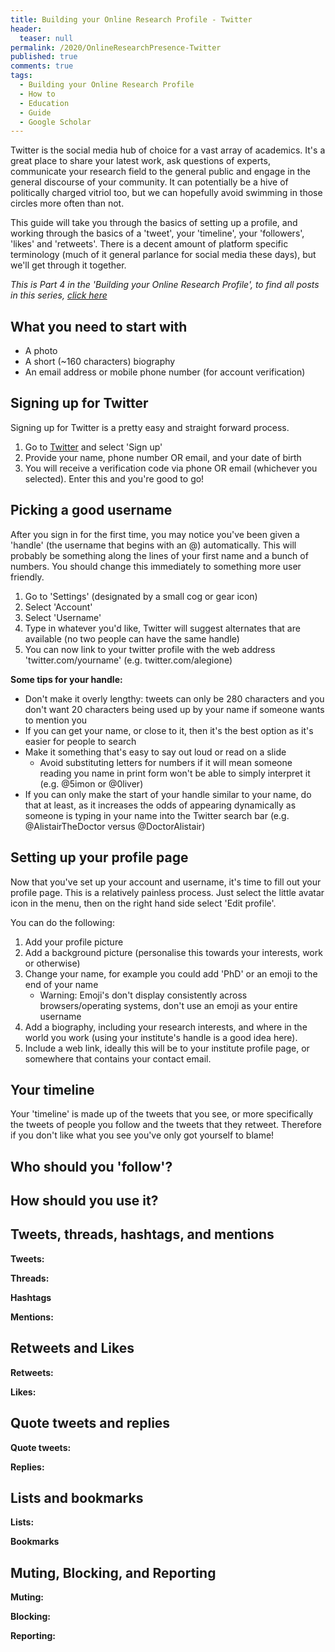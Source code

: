 ```yaml
---
title: Building your Online Research Profile - Twitter
header:
  teaser: null
permalink: /2020/OnlineResearchPresence-Twitter
published: true
comments: true
tags:
  - Building your Online Research Profile
  - How to
  - Education
  - Guide
  - Google Scholar
---
```

Twitter is the social media hub of choice for a vast array of academics. It's a great place to share your latest work, ask questions of experts, communicate your research field to the general public and engage in the general discourse of your community. It can potentially be a hive of politically charged vitriol too, but we can hopefully avoid swimming in those circles more often than not.

This guide will take you through the basics of setting up a profile, and working through the basics of a 'tweet', your 'timeline', your 'followers', 'likes' and 'retweets'. There is a decent amount of platform specific terminology (much of it general parlance for social media these days), but we'll get through it together.



_This is Part 4 in the 'Building your Online Research Profile', to find all posts in this series, [click here]({{site.baseurl}}/tags/#building-your-online-research-profile)_

## What you need to start with
- A photo
- A short (~160 characters) biography
- An email address or mobile phone number (for account verification)

## Signing up for Twitter
Signing up for Twitter is a pretty easy and straight forward process.
1. Go to [Twitter](https://twitter.com/) and select 'Sign up'
2. Provide your name, phone number OR email, and your date of birth
3. You will receive a verification code via phone OR email (whichever you selected). Enter this and you're good to go!

## Picking a good username
After you sign in for the first time, you may notice you've been given a 'handle' (the username that begins with an @) automatically. This will probably be something along the lines of your first name and a bunch of numbers. You should change this immediately to something more user friendly.

1. Go to 'Settings' (designated by a small cog or gear icon)
2. Select 'Account'
3. Select 'Username'
4. Type in whatever you'd like, Twitter will suggest alternates that are available (no two people can have the same handle)
5. You can now link to your twitter profile with the web address 'twitter.com/yourname' (e.g. twitter.com/alegione)

__Some tips for your handle:__
+ Don't make it overly lengthy: tweets can only be 280 characters and you don't want 20 characters being used up by your name if someone wants to mention you
+ If you can get your name, or close to it, then it's the best option as it's easier for people to search
+ Make it something that's easy to say out loud or read on a slide
	* Avoid substituting letters for numbers if it will mean someone reading you name in print form won't be able to simply interpret it (e.g. @5imon or @0liver)
+ If you can only make the start of your handle similar to your name, do that at least, as it increases the odds of appearing dynamically as someone is typing in your name into the Twitter search bar (e.g. @AlistairTheDoctor versus @DoctorAlistair)

## Setting up your profile page
Now that you've set up your account and username, it's time to fill out your profile page. This is a relatively painless process. Just select the little avatar icon in the menu, then on the right hand side select 'Edit profile'.

You can do the following:
1. Add your profile picture
2. Add a background picture (personalise this towards your interests, work or otherwise)
3. Change your name, for example you could add 'PhD' or an emoji to the end of your name
	+ Warning: Emoji's don't display consistently across browsers/operating systems, don't use an emoji as your entire username
4. Add a biography, including your research interests, and where in the world you work (using your institute's handle is a good idea here).
5. Include a web link, ideally this will be to your institute profile page, or somewhere that contains your contact email.

## Your timeline
Your 'timeline' is made up of the tweets that you see, or more specifically the tweets of people you follow and the tweets that they retweet. Therefore if you don't like what you see you've only got yourself to blame!

## Who should you 'follow'?


## How should you use it?


## Tweets, threads, hashtags, and mentions
**Tweets:**


**Threads:**


**Hashtags**


**Mentions:**


## Retweets and Likes
**Retweets:**


**Likes:**


## Quote tweets and replies
**Quote tweets:**


**Replies:**

## Lists and bookmarks
**Lists:**


**Bookmarks**

## Muting, Blocking, and Reporting
**Muting:**

**Blocking:**

**Reporting:**

